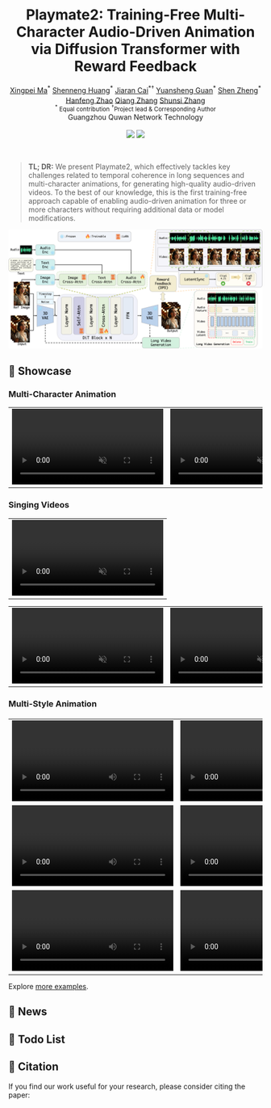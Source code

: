 <h1 align="center">Playmate2: Training-Free Multi-Character Audio-Driven Animation via Diffusion Transformer with Reward Feedback</h1>

<div align='center'>
    <a href='https://github.com/XPMarcus' target='_blank'>Xingpei Ma</a><sup>*</sup>
    <a href='https://github.com/huangshenneng' target='_blank'>Shenneng Huang</a><sup>*</sup>
    <a href='https://github.com/caijiaran1993' target='_blank'>Jiaran Cai</a><sup>*†</sup>
    <a href='https://github.com/Guanyuansheng' target='_blank'>Yuansheng Guan</a><sup>*</sup>
    <a href='https://github.com/' target='_blank'>Shen Zheng</a><sup>*</sup>
    <a href='https://github.com/' target='_blank'>Hanfeng Zhao</a><sup></sup>
    <a href='https://github.com/' target='_blank'>Qiang Zhang</a><sup></sup>
    <a href='https://github.com/' target='_blank'>Shunsi Zhang</a><sup></sup>
</div>
<div align='center'>
    <small><sup>*</sup> Equal contribution</small>
    <small><sup>†</sup>Project lead & Corresponding Author</small>
</div>

<div align='center'>
Guangzhou Quwan Network Technology
</div>
<br>

<div align="center">
  <a href='https://arxiv.org'><img src='https://img.shields.io/badge/Paper-Arxiv-red'></a>
  <a href='https://playmate111.github.io/Playmate2/'><img src='https://img.shields.io/badge/Project-HomePage-Green'></a>
</div>

[//]: # (<div align='Center'>)

[//]: # (    <i><strong><a href='https://icml.cc/Conferences/2025' target='_blank'>ICML 2025</a></strong></i>)

[//]: # (</div>)
<br>

> **TL; DR:**  We present Playmate2, which effectively tackles key challenges related to temporal coherence in long sequences and multi-character animations, for generating high-quality audio-driven videos. To the best of our knowledge, this is the first training-free approach capable of enabling audio-driven animation for three or more characters without requiring additional data or model modifications.

<p align="center">
  <img src="assets/framework.jpg">
</p>

## 📸 Showcase
### Multi-Character Animation

<table class="center">
<tr>
    <td width=30% style="border: none">
        <video controls loop src="https://github.com/user-attachments/assets/cc8b927f-c588-4bc3-8cf4-71aaaafc06dc" muted="false"></video>
    </td>
    <td width=30% style="border: none">
        <video controls loop src="https://github.com/user-attachments/assets/21ef841c-9154-4d68-8635-1f2203657e78" muted="false"></video>
    </td>
    <td width=30% style="border: none">
        <video controls loop src="https://github.com/user-attachments/assets/5b9d1f16-619c-4b50-b7ec-ec26d258e5f4" muted="false"></video>
    </td>
</tr>
</table>


### Singing Videos

<table class="center">
<tr>
    <td width=100% style="border: none">
        <video controls loop src="https://github.com/user-attachments/assets/aa81e8cd-1598-479b-8ba9-91f5383a2e3b" muted="false"></video>
    </td>
</tr>
</table>


<table class="center">
<tr>
    <td width=25% style="border: none">
        <video controls loop src="https://github.com/user-attachments/assets/bbefe721-d0c2-44b8-a02b-162f00995e82" muted="false"></video>
    </td>
    <td width=25% style="border: none">
        <video controls loop src="https://github.com/user-attachments/assets/dc3cd113-2eb0-4190-b19a-3f8efa73cc3a" muted="false"></video>
    </td>
    <td width=25% style="border: none">
        <video controls loop src="https://github.com/user-attachments/assets/865d4121-328d-4c3c-b764-59410012fd30" muted="false"></video>
    </td>
    <td width=25% style="border: none">
        <video controls loop src="https://github.com/user-attachments/assets/3b2ce1f0-95a4-4e90-b49d-609456a27b11" muted="false"></video>
    </td>
</tr>
</table>


### Multi-Style Animation
<table border="0" style="width: 100%; text-align: left; margin-top: 20px;">
  <tr>
      <td>
          <video src="https://github.com/user-attachments/assets/e2460ed5-1f25-4484-9b2e-35bc98a72fb2" width="320" controls loop></video>
      </td>
      <td>
          <video src="https://github.com/user-attachments/assets/06bb24c8-d3c8-4826-ac4e-e3071cee6725" width="320" controls loop></video>
      </td>
       <td>
          <video src="https://github.com/user-attachments/assets/21c0df76-281a-4553-baa9-f203909a710b" width="320" controls loop></video>
     </td>
  </tr>
  <tr>
      <td>
          <video src="https://github.com/user-attachments/assets/44fb61e6-ce3e-45ab-b7a7-073d1f331036" width="320" controls loop></video>
      </td>
      <td>
          <video src="https://github.com/user-attachments/assets/463380d8-dff5-46d5-9221-3841240ec2e6" width="320" controls loop></video>
      </td>
       <td>
          <video src="https://github.com/user-attachments/assets/54b41fc5-0da0-4e10-af8f-86d667f27db9" width="320" controls loop></video>
     </td>
  </tr>
  <tr>
      <td>
          <video src="https://github.com/user-attachments/assets/18cd6ffa-d0c7-45e4-97e4-c16732324d87" width="320" controls loop></video>
      </td>
      <td>
          <video src="https://github.com/user-attachments/assets/e8b6409c-98a3-44e3-8975-625920af9df1" width="320" controls loop></video>
      </td>
       <td>
          <video src="https://github.com/user-attachments/assets/ef80917c-a80d-4118-8568-297e2ade45c8" width="320" controls loop></video>
     </td>
  </tr>
</table>

Explore [more examples](https://playmate111.github.io/Playmate2/).

## 📰 News

[//]: # (- **`2025/05/07`**: 🎉🎉🎉 Super stoked to share that our paper has been accepted to [ICML 2025]&#40;https://icml.cc/Conferences/2025&#41;!)

[//]: # (- **`2025/04/28`**: ✨✨✨ Created a GitHub repository for the project.)

[//]: # (- **`2025/02/11`**: 🚀🚀🚀 Our [paper]&#40;https://arxiv.org/abs/2502.07203&#41; is in public on arxiv.)


## 📑 Todo List

[//]: # (- [ ] Inference code for the first stage.)

[//]: # (- [ ] Release pretrained models for the first stage.)

[//]: # (- [ ] Inference code for the second stage.)

[//]: # (- [ ] Release pretrained models for the second stage.)

[//]: # (- [ ] Release the training code for the first stage.)

[//]: # (- [ ] Release the training code for the second stage.)



## 📝 Citation

If you find our work useful for your research, please consider citing the paper:

[//]: # (```)

[//]: # (@article{ma2025playmate,)

[//]: # (  title={Playmate: Flexible Control of Portrait Animation via 3D-Implicit Space Guided Diffusion},)

[//]: # (  author={Ma, Xingpei and Cai, Jiaran and Guan, Yuansheng and Huang, Shenneng and Zhang, Qiang and Zhang, Shunsi},)

[//]: # (  journal={arXiv preprint arXiv:2502.07203},)

[//]: # (  year={2025})

[//]: # (})

[//]: # (```)
